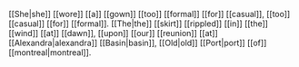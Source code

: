[[She|she]] [[wore]] [[a]] [[gown]] [[too]] [[formal]] [[for]] [[casual]], [[too]] [[casual]] [[for]] [[formal]]. [[The|the]] [[skirt]] [[rippled]] [[in]] [[the]] [[wind]] [[at]] [[dawn]], [[upon]] [[our]] [[reunion]] [[at]] [[Alexandra|alexandra]] [[Basin|basin]], [[Old|old]] [[Port|port]] [[of]] [[montreal|montreal]].